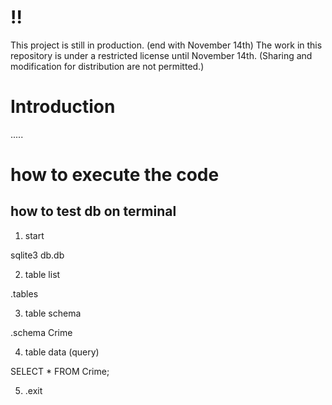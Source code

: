 # !!

This project is still in production. (end with November 14th)
The work in this repository is under a restricted license until November 14th. (Sharing and modification for distribution are not permitted.)

# Introduction

.....

# how to execute the code

## how to test db on terminal

1. start

sqlite3 db.db

2. table list

.tables

3. table schema

.schema Crime

4. table data (query)

SELECT \* FROM Crime;

5. .exit
